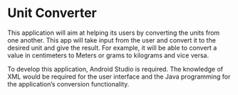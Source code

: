 # Unit Converter
This application will aim at helping its users by converting the units from one
another. This app will take input from the user and convert it to the desired
unit and give the result. For example, it will be able to convert a value in
centimeters to Meters or grams to kilograms and vice versa.

To develop this application, Android Studio is required. The knowledge of
XML would be required for the user interface and the Java programming for
the application’s conversion functionality.

